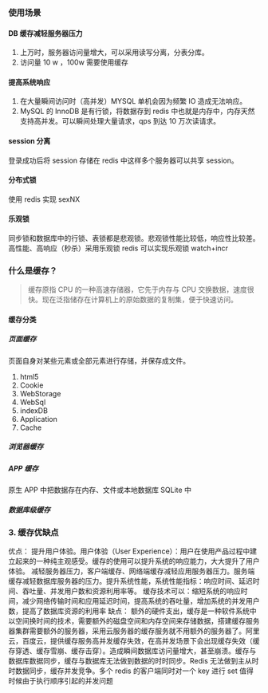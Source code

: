 ### 使用场景

#### DB 缓存减轻服务器压力

1. 上万时，服务器访问量增大，可以采用读写分离，分表分库。
2. 访问量 10 w ，100w 需要使用缓存

#### 提高系统响应

1. 在大量瞬间访问时（高并发）MYSQL 单机会因为频繁 IO 造成无法响应。
2. MySQL 的 InnoDB 是有行锁，将数据存到 redis 中也就是内存中，内存天然支持高并发。可以瞬间处理大量请求，qps 到达 10 万次读请求。

#### session 分离

登录成功后将 session 存储在 redis 中这样多个服务器可以共享 session。

#### 分布式锁

使用 redis 实现 sexNX

#### 乐观锁

同步锁和数据库中的行锁、表锁都是悲观锁。悲观锁性能比较低，响应性比较差。
高性能、高响应（秒杀）采用乐观锁 redis 可以实现乐观锁 watch+incr

### 什么是缓存？

> 缓存原指 CPU 的一种高速存储器，它先于内存与 CPU 交换数据，速度很快。现在泛指储存在计算机上的原始数据的复制集，便于快速访问。

#### 缓存分类

##### 页面缓存

页面自身对某些元素或全部元素进行存储，并保存成文件。

1. html5
2. Cookie
3. WebStorage
4. WebSql
5. indexDB
6. Application
7. Cache

##### 浏览器缓存

##### APP 缓存

原生 APP 中把数据存在内存、文件或本地数据库 SQLite 中

##### 数据库级缓存

### 3. 缓存优缺点

优点： 提升用户体验。用户体验（User Experience）：用户在使用产品过程中建立起来的一种纯主观感受。缓存的使用可以提升系统的响应能力，大大提升了用户体验。 减轻服务器压力，客户端缓存、网络端缓存减轻应用服务器压力。服务端缓存减轻数据库服务器的压力。提升系统性能，系统性能指标：响应时间、延迟时间、吞吐量、并发用户数和资源利用率等。 缓存技术可以：缩短系统的响应时间，减少网络传输时间和应用延迟时间，提高系统的吞吐量，增加系统的并发用户数，提高了数据库资源的利用率
缺点： 额外的硬件支出，缓存是一种软件系统中以空间换时间的技术，需要额外的磁盘空间和内存空间来存储数据，搭建缓存服务器集群需要额外的服务器，采用云服务器的缓存服务就不用额外的服务器了。阿里云，百度云，提供缓存服务高并发缓存失效，在高并发场景下会出现缓存失效（缓存穿透、缓存雪崩、缓存击穿）。造成瞬间数据库访问量增大，甚至崩溃。缓存与数据库数据同步，缓存与数据库无法做到数据的时时同步。Redis 无法做到主从时时数据同步，缓存并发竞争。多个 redis 的客户端同时对一个 key 进行 set 值得时候由于执行顺序引起的并发问题
